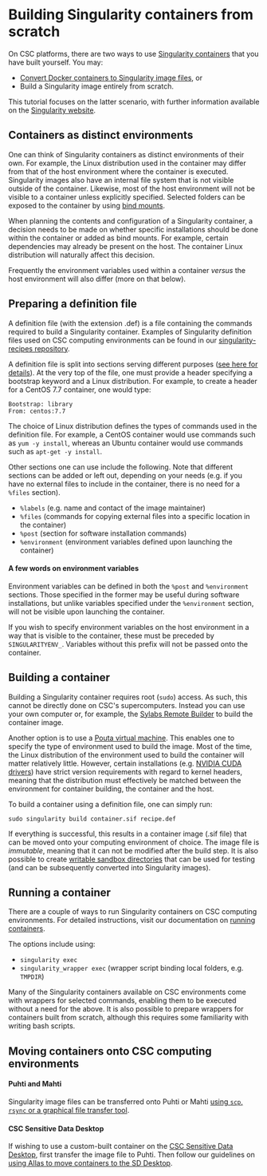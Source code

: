 # Building Singularity containers from scratch

On CSC platforms, there are two ways to use [Singularity containers](https://sylabs.io/singularity/) that you have built yourself. You may: 

* [Convert Docker containers to Singularity image files](../../computing/containers/creating.md#converting-a-docker-container), or 
* Build a Singularity image entirely from scratch.

This tutorial focuses on the latter scenario, with further information available on the [Singularity website](https://sylabs.io/guides/3.6/user-guide/build_a_container.html).

## Containers as distinct environments

One can think of Singularity containers as distinct environments of their own. For example, the Linux distribution used in the container may differ from that of the host environment where the container is executed. Singularity images also have an internal file system that is not visible outside of the container. Likewise, most of the host environment will not be visible to a container unless explicitly specified. Selected folders can be exposed to the container by using [bind mounts](https://sylabs.io/guides/3.0/user-guide/bind_paths_and_mounts.html).

When planning the contents and configuration of a Singularity container, a decision needs to be made on whether specific installations should be done within the container or added as bind mounts. For example, certain dependencies may already be present on the host. The container Linux distribution will naturally affect this decision.

Frequently the environment variables used within a container *versus* the host environment will also differ (more on that below). 

## Preparing a definition file

A definition file (with the extension .def) is a file containing the commands required to build a Singularity container. Examples of Singularity definition files used on CSC computing environments can be found in our [singularity-recipes repository](https://github.com/CSCfi/singularity-recipes). 

A definition file is split into sections serving different purposes ([see here for details](https://sylabs.io/guides/3.5/user-guide/definition_files.html)). At the very top of the file, one must provide a header specifying a bootstrap keyword and a Linux distribution. For example, to create a header for a CentOS 7.7 container, one would type:

```
Bootstrap: library
From: centos:7.7
```

The choice of Linux distribution defines the types of commands used in the definition file. For example, a CentOS container would use commands such as `yum -y install`, whereas an Ubuntu container would use commands such as `apt-get -y install`.

Other sections one can use include the following. Note that different sections can be added or left out, depending on your needs (e.g. if you have no external files to include in the container, there is no need for a `%files` section).

* `%labels` (e.g. name and contact of the image maintainer)
* `%files` (commands for copying external files into a specific location in the container)
* `%post` (section for software installation commands)
* `%environment` (environment variables defined upon launching the container)

#### A few words on environment variables

Environment variables can be defined in both the `%post` and `%environment` sections. Those specified in the former may be useful during software installations, but unlike variables specified under the `%environment` section, will not be visible upon launching the container.

If you wish to specify environment variables on the host environment in a way that is visible to the container, these must be preceded by `SINGULARITYENV_`. Variables without this prefix will not be passed onto the container.

## Building a container

Building a Singularity container requires root (`sudo`) access. As such, this cannot be directly done on CSC's supercomputers. Instead you can use your own computer or, for example, the [Sylabs Remote Builder](https://cloud.sylabs.io/builder) to build the container image.

Another option is to use a [Pouta virtual machine](../../cloud/pouta/index.md). This enables one to specify the type of environment used to build the image. Most of the time, the Linux distribution of the environment used to build the container will matter relatively little. However, certain installations (e.g. [NVIDIA CUDA drivers](https://docs.nvidia.com/cuda/cuda-installation-guide-linux/index.html)) have strict version requirements with regard to kernel headers, meaning that the distribution must effectively be matched between the environment for container building, the container and the host.

To build a container using a definition file, one can simply run:

```
sudo singularity build container.sif recipe.def
```

If everything is successful, this results in a container image (.sif file) that can be moved onto your computing environment of choice. The image file is *immutable*, meaning that it can not be modified after the build step. It is also possible to create [writable sandbox directories](https://sylabs.io/guides/3.6/user-guide/build_a_container.html?highlight=sandbox#creating-writable-sandbox-directories) that can be used for testing (and can be subsequently converted into Singularity images).

## Running a container

There are a couple of ways to run Singularity containers on CSC computing environments. For detailed instructions, visit our documentation on [running containers](../../computing/containers/run-existing.md).

The options include using:

* `singularity exec`
* `singularity_wrapper exec` (wrapper script binding local folders, e.g. `TMPDIR`)

Many of the Singularity containers available on CSC environments come with wrappers for selected commands, enabling them to be executed without a need for the above. It is also possible to prepare wrappers for containers built from scratch, although this requires some familiarity with writing bash scripts.

## Moving containers onto CSC computing environments

#### Puhti and Mahti
Singularity image files can be transferred onto Puhti or Mahti [using `scp`, `rsync` or a graphical file transfer tool](../../data/moving/index.md). 

#### CSC Sensitive Data Desktop
If wishing to use a custom-built container on the [CSC Sensitive Data Desktop](../../data/sensitive-data/sd_desktop.md), first transfer the image file to Puhti. Then follow our guidelines on [using Allas to move containers to the SD Desktop](../../data/sensitive-data/sd-desktop-singularity.md).

